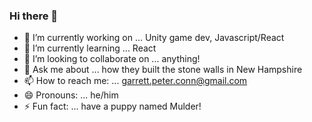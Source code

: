 ### Hi there 👋

- 🔭 I’m currently working on ... Unity game dev, Javascript/React
- 🌱 I’m currently learning ... React
- 👯 I’m looking to collaborate on ... anything! 
- 💬 Ask me about ... how they built the stone walls in New Hampshire
- 📫 How to reach me: ... garrett.peter.conn@gmail.com
- 😄 Pronouns: ... he/him
- ⚡ Fun fact: ... have a puppy named Mulder!

